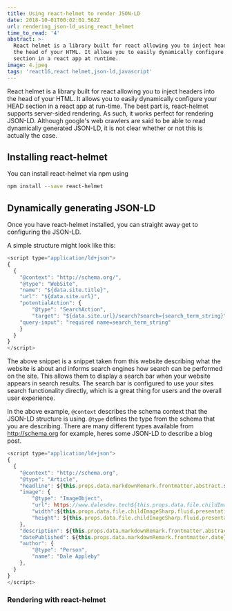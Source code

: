 ```yaml
---
title: Using react-helmet to render JSON-LD
date: 2018-10-01T00:02:01.562Z
url: rendering_json-ld_using_react_helmet
time_to_read: '4'
abstract: >-
  React helmet is a library built for react allowing you to inject headers into
  the head of your HTML. It allows you to easily dynamically configure your HEAD
  section in a react app at runtime.
image: 4.jpeg
tags: 'react16,react helmet,json-ld,javascript'
---
```


React helmet is a library built for react allowing you to inject headers into the head of your HTML. It allows you to easily dynamically configure your HEAD section in a react app at run-time.
The best part is, react-helmet supports server-sided rendering. As such, it works perfect for rendering JSON-LD. Although google's web crawlers are said to be able to read dynamically generated JSON-LD, it is not clear whether or not this is actually the case.

## Installing react-helmet
You can install react-helmet via npm using 
```bash
npm install --save react-helmet
```

## Dynamically generating JSON-LD
Once you have react-helmet installed, you can straight away get to configuring the JSON-LD.

A simple structure might look like this:
```javascript
<script type="application/ld+json">
{
  {
    "@context": "http://schema.org/",
    "@type": "WebSite",
    "name": "${data.site.title}",
    "url": "${data.site.url}",
    "potentialAction": {
        "@type": "SearchAction",
        "target": "${data.site.url}/search?search={search_term_string}",
    "query-input": "required name=search_term_string"
    }
  }
}
</script>
```
The above snippet is a snippet taken from this website describing what the website is about and informs search engines how search can be performed on the site. This allows them to display a search bar when your website appears in search results. The search bar is configured to use your sites search functionality directly, which is a great thing for users and the overall user experience. 

In the above example,  `@context` describes the schema context that the JSON-LD structure is using. `@type` defines the type from the schema that you are describing. There are many different types available from http://schema.org for example, heres some JSON-LD to describe a blog post.

```javascript
<script type="application/ld+json">
{
  {
    "@context": "http://schema.org",
    "@type": "Article",
    "headline": ${this.props.data.markdownRemark.frontmatter.abstract.slice(0,this.props.data.markdownRemark.frontmatter.abstract.indexOf('.')+1)},
    "image": {
        "@type": "ImageObject",
        "url": https://www.dalesdev.tech${this.props.data.file.childImageSharp.fluid.src},                                       
        "width":${this.props.data.file.childImageSharp.fluid.presentationWidth},
        "height": ${this.props.data.file.childImageSharp.fluid.presentationHeight}
    },
    "description": ${this.props.data.markdownRemark.frontmatter.abstract},
    "datePublished": ${this.props.data.markdownRemark.frontmatter.date},
    "author": {
        "@type": "Person",
        "name": "Dale Appleby"
    },     
  }
}
</script>
```

### Rendering with react-helmet
